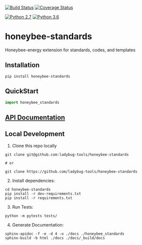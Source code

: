 [![Build Status](https://travis-ci.org/ladybug-tools/honeybee-standards.svg?branch=master)](https://travis-ci.org/ladybug-tools/honeybee-standards)
[![Coverage Status](https://coveralls.io/repos/github/ladybug-tools/honeybee-standards/badge.svg?branch=master)](https://coveralls.io/github/ladybug-tools/honeybee-standards)

[![Python 2.7](https://img.shields.io/badge/python-2.7-green.svg)](https://www.python.org/downloads/release/python-270/) [![Python 3.6](https://img.shields.io/badge/python-3.6-blue.svg)](https://www.python.org/downloads/release/python-360/)

# honeybee-standards

Honeybee-energy extension for standards, codes, and templates

## Installation
```console
pip install honeybee-standards
```

## QuickStart
```python
import honeybee_standards

```

## [API Documentation](http://ladybug-tools.github.io/honeybee-standards/docs)

## Local Development
1. Clone this repo locally
```console
git clone git@github.com:ladybug-tools/honeybee-standards

# or

git clone https://github.com/ladybug-tools/honeybee-standards
```
2. Install dependencies:
```console
cd honeybee-standards
pip install -r dev-requirements.txt
pip install -r requirements.txt
```

3. Run Tests:
```console
python -m pytests tests/
```

4. Generate Documentation:
```console
sphinx-apidoc -f -e -d 4 -o ./docs ./honeybee_standards
sphinx-build -b html ./docs ./docs/_build/docs
```
